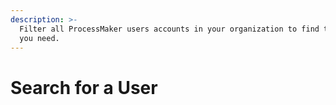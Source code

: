 ```yaml
---
description: >-
  Filter all ProcessMaker users accounts in your organization to find that one
  you need.
---
```


# Search for a User

